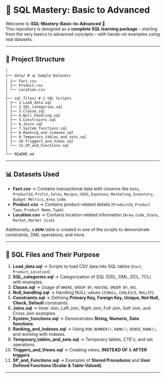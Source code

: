 # 📘 SQL Mastery: Basic to Advanced  

Welcome to **SQL-Mastery-Basic-to-Advanced** 🎯  
This repository is designed as a **complete SQL learning package** – starting from the very basics to advanced concepts – with hands-on examples using real datasets.  

---

## 📂 Project Structure
```
│
├── data/ # 📊 Sample Datasets
│ ├── Fact.csv
│ ├── Product.csv
│ └── Location.csv
│
├── sql_files/ # 📜 SQL Scripts
│ ├── 1.Load_data.sql
│ ├── 2.SQL_categories.sql
│ ├── 3.Clause.sql
│ ├── 4.Null_handling.sql
│ ├── 5.Constraints.sql
│ ├── 6.Joins.sql
│ ├── 7.System_functions.sql
│ ├── 8.Ranking_and_indexes.sql
│ ├── 9.Temporary_tables_and_sets.sql
│ ├── 10.Triggers_and_Views.sql
│ └── 11.SP_and_Functions.sql
│
└── README.md
```

---

## 📊 Datasets Used  

- **Fact.csv** → Contains transactional data with columns like `Date`, `ProductId`, `Profit`, `Sales`, `Margin`, `COGS`, `Expenses`, `Marketing`, `Inventory`, `Budget Metrics`, `Area_Code`.  
- **Product.csv** → Contains product-related details (`ProductId`, `Product Type`, `Product Name`, `Type`).  
- **Location.csv** → Contains location-related information (`Area_Code`, `State`, `Market`, `Market Size`).  

Additionally, a **`DEMO`** table is created in one of the scripts to demonstrate constraints, DML operations, and more.  

---

## 📜 SQL Files and Their Purpose  

1. **Load_data.sql** → Scripts to load CSV data into SQL tables (`Fact`, `Product`, `Location`).  
2. **SQL_categories.sql** → Categorization of SQL (DDL, DML, DCL, TCL) with examples.  
3. **Clause.sql** → Usage of `WHERE`, `GROUP BY`, `HAVING`, `ORDER BY`, etc.  
4. **Null_handling.sql** → Handling NULL values (`ISNULL`, `COALESCE`, `NULLIF`).  
5. **Constraints.sql** → Defining **Primary Key, Foreign Key, Unique, Not Null, Check, Default** constraints.  
6. **Joins.sql** → Inner Join, Left Join, Right Join, Full Join, Self Join, and Cross Join examples.  
7. **System_functions.sql** → Demonstrates **String, Numeric, Date functions**.  
8. **Ranking_and_indexes.sql** → Using `ROW_NUMBER()`, `RANK()`, `DENSE_RANK()`, and working with indexes.  
9. **Temporary_tables_and_sets.sql** → Temporary tables, CTE's, and set operations.  
10. **Triggers_and_Views.sql** → Creating views, **INSTEAD OF** & **AFTER triggers**.  
11. **SP_and_Functions.sql** → Examples of **Stored Procedures** and **User Defined Functions (Scalar & Table-Valued)**.  

---

